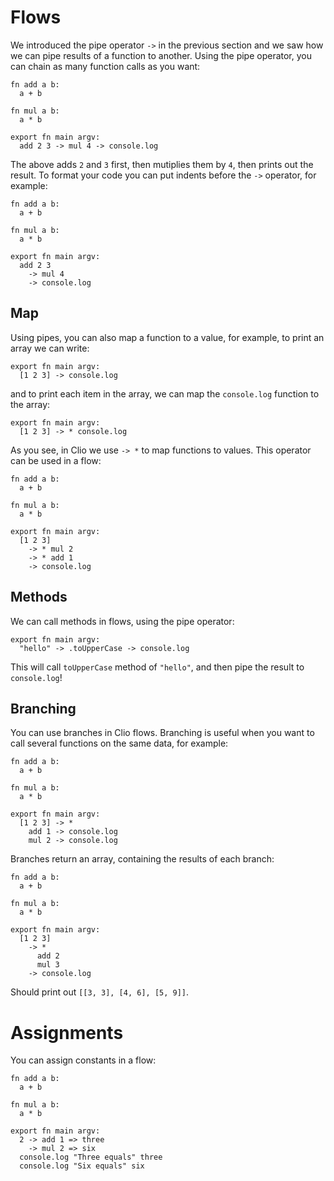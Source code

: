 # Flows

We introduced the pipe operator `->` in the previous section and we saw how we can pipe results of a function to another. Using the pipe operator, you can chain as many function calls as you want:

```text
fn add a b:
  a + b

fn mul a b:
  a * b

export fn main argv:
  add 2 3 -> mul 4 -> console.log
```

The above adds `2` and `3` first, then mutiplies them by `4`, then prints out the result. To format your code you can put indents before the `->` operator, for example:

```text
fn add a b:
  a + b

fn mul a b:
  a * b

export fn main argv:
  add 2 3
    -> mul 4
    -> console.log
```

## Map

Using pipes, you can also map a function to a value, for example, to print an array we can write:

```text
export fn main argv:
  [1 2 3] -> console.log
```

and to print each item in the array, we can map the `console.log` function to the array:

```text
export fn main argv:
  [1 2 3] -> * console.log
```

As you see, in Clio we use `-> *` to map functions to values. This operator can be used in a flow:

```text
fn add a b:
  a + b

fn mul a b:
  a * b

export fn main argv:
  [1 2 3]
    -> * mul 2
    -> * add 1
    -> console.log
```

## Methods

We can call methods in flows, using the pipe operator:

```text
export fn main argv:
  "hello" -> .toUpperCase -> console.log
```

This will call `toUpperCase` method of `"hello"`, and then pipe the result to `console.log`!

## Branching

You can use branches in Clio flows. Branching is useful when you want to call several functions on the same data, for example:

```text
fn add a b:
  a + b

fn mul a b:
  a * b

export fn main argv:
  [1 2 3] -> *
    add 1 -> console.log
    mul 2 -> console.log
```

Branches return an array, containing the results of each branch:

```text
fn add a b:
  a + b

fn mul a b:
  a * b

export fn main argv:
  [1 2 3]
    -> *
      add 2
      mul 3
    -> console.log
```

Should print out `[[3, 3], [4, 6], [5, 9]]`.

# Assignments

You can assign constants in a flow:

```text
fn add a b:
  a + b

fn mul a b:
  a * b

export fn main argv:
  2 -> add 1 => three
    -> mul 2 => six
  console.log "Three equals" three
  console.log "Six equals" six
```
